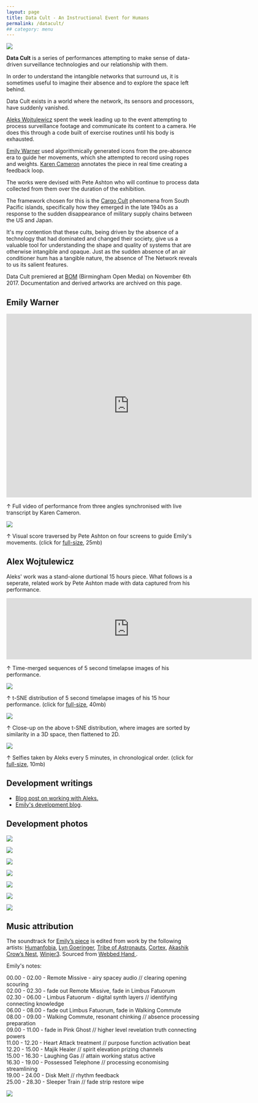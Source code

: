 ```yaml
---
layout: page
title: Data Cult - An Instructional Event for Humans
permalink: /datacult/
## category: menu
---
```


![](http://instructionsforhumans.com/images/datacult-em.jpg)

**Data Cult** is a series of performances attempting to make sense of data-driven surveillance technologies and our relationship with them.

In order to understand the intangible networks that surround us, it is sometimes useful to imagine their absence and to explore the space left behind. 

Data Cult exists in a world where the network, its sensors and processors, have suddenly vanished. 

[Aleks Wojtulewicz](http://a-w-a.co.uk/) spent the week leading up to the event attempting to process surveillance footage and communicate its content to a camera. He does this through a code built of exercise routines until his body is exhausted. 

[Emily Warner](https://emily-warner.com/) used algorithmically generated icons from the pre-absence era to guide her movements, which she attempted to record using ropes and weights. [Karen Cameron](https://twitter.com/KCanard) annotates the piece in real time creating a feedback loop.

The works were devised with Pete Ashton who will continue to process data collected from them over the duration of the exhibition. 

The framework chosen for this is the [Cargo Cult](https://en.wikipedia.org/wiki/Cargo_cult) phenomena from South Pacific islands, specifically how they emerged in the late 1940s as a response to the sudden disappearance of military supply chains between the US and Japan. 

It's my contention that these cults, being driven by the absence of a technology that had dominated and changed their society, give us a valuable tool for understanding the shape and quality of systems that are otherwise intangible and opaque. Just as the sudden absence of an air conditioner hum has a tangible nature, the absence of The Network reveals to us its salient features. 

Data Cult premiered at [BOM](http://www.bom.org.uk) (Birmingham Open Media) on November 6th 2017. Documentation and derived artworks are archived on this page.  

## Emily Warner

<iframe src="https://player.vimeo.com/video/242211423?title=0&byline=0&portrait=0" width="640" height="480" frameborder="0" webkitallowfullscreen mozallowfullscreen allowfullscreen></iframe>

&#8593; Full video of performance from three angles synchronised with live transcript by Karen Cameron.

[![](http://instructionsforhumans.com/images/emilyblobsscore_small.jpg)](http://instructionsforhumans.com/images/emilyblobsscore.jpg)

&#8593; Visual score traversed by Pete Ashton on four screens to guide Emily's movements. (click for [full-size](http://instructionsforhumans.com/images/emilyblobsscore.jpg), 25mb)

## Alex Wojtulewicz

Aleks' work was a stand-alone durtional 15 hours piece. What follows is a seperate, related work by Pete Ashton made with data captured from his performance. 

<iframe src="https://player.vimeo.com/video/242235813?title=0&byline=0&portrait=0" width="640" height="160" frameborder="0" webkitallowfullscreen mozallowfullscreen allowfullscreen></iframe>

&#8593; Time-merged sequences of 5 second timelapse images of his performance. 

[![](http://instructionsforhumans.com/images/tsne_grid_alekssq_small.jpg)](http://instructionsforhumans.com/images/tsne_grid_alekssq.jpg)

&#8593; t-SNE distribution of 5 second timelapse images of his 15 hour performance. (click for [full-size](http://instructionsforhumans.com/images/tsne_grid_alekssq.jpg), 40mb)

![](http://instructionsforhumans.com/images/tsne_alex_zoom.jpg)

&#8593; Close-up on the above t-SNE distribution, where images are sorted by similarity in a 3D space, then flattened to 2D.

[![](http://instructionsforhumans.com/images/aleks_faces_hires_small.jpg)](http://instructionsforhumans.com/images/aleks_faces_hires.jpg)

&#8593; Selfies taken by Aleks every 5 minutes, in chronological order. (click for [full-size](http://instructionsforhumans.com/images/aleks_faces_hires.jpg), 10mb)

## Development writings 

- [Blog post on working with Aleks.](http://blog.peteashton.com/art/2017/11/02/ifh029/) 
- [Emily's development blog](https://ifhekw.tumblr.com).

## Development photos

![](http://instructionsforhumans.com/images/datacultwip1.jpg)

![](http://instructionsforhumans.com/images/datacultwip2.jpg)

![](http://instructionsforhumans.com/images/datacultwip3.jpg)

![](http://instructionsforhumans.com/images/datacultwip5.jpg)

![](http://instructionsforhumans.com/images/datacultwip6.jpg)

![](http://blog.peteashton.com/images/aleks_thur_3.jpg)

![](http://blog.peteashton.com/images/aleks_thur_1.jpg)


## Music attribution

The soundtrack for [Emily’s piece](https://vimeo.com/242211423) is edited from work by the following artists: [Humanfobia](https://humanfobia.jimdo.com), [Lyn Goeringer](http://www.lyngoeringer.com/portfolio/), [Tribe of Astronauts](https://archive.org/search.php?query=creator%3A%22Tribe+of+Astronauts%22), [Cortex](http://freemusicarchive.org/music/CorteX/Paranormal/), [Akashik Crow’s Nest](http://webbedhandrecords.com/tag/akashic-crows-nest/), [Winjer3](http://freemusicarchive.org/music/Winjer3/). Sourced from [Webbed Hand ](http://webbedhandrecords.com). 

Emily's notes: 

00.00 - 02.00 - Remote Missive - airy spacey audio // clearing opening scouring  
02.00 - 02.30 - fade out Remote Missive, fade in Limbus Fatuorum  
02.30 - 06.00 - Limbus Fatuorum - digital synth layers // identifying connecting knowledge  
06.00 - 08.00 - fade out Limbus Fatuorum, fade in Walking Commute  
08.00 - 09.00 - Walking Commute, resonant chinking // absence processing preparation  
09.00 - 11.00 - fade in Pink Ghost // higher level revelation truth connecting powers  
11.00 - 12.20 - Heart Attack treatment // purpose function activation beat  
12.20 - 15.00 - Majik Healer // spirit elevation prizing channels  
15.00 - 16.30 - Laughing Gas // attain working status active  
16.30 - 19.00 - Possessed Telephone // processing economising streamlining   
19.00 - 24.00 - Disk Melt // rhythm feedback  
25.00 - 28.30 - Sleeper Train // fade strip restore wipe  




[![](http://art.peteashton.com/assets/images/lottery_Logo_Black_RGB_smaller.jpg)](http://artscouncil.org.uk/)
